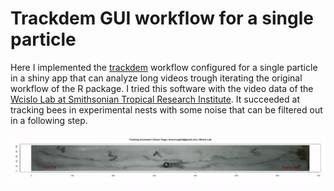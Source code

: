 # Trackdem GUI workflow for a single particle

Here I implemented the [trackdem](https://github.com/marjoleinbruijning/trackdem) workflow configured for a single particle in a shiny app that can analyze long videos trough iterating the original workflow of the R package. I tried this software with the video data of the [Wcislo Lab at Smithsonian Tropical Research Institute](https://stri.si.edu/scientist/william-wcislo). It succeeded at tracking bees in experimental nests with some noise that can be filtered out in a following step.

<p align="center">
<img src="images/trackBees_animation.gif" width="600">
</p>

